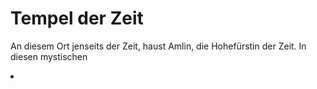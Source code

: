 # Tempel der Zeit

An diesem Ort jenseits der Zeit, haust Amlin, die Hohefürstin der Zeit. In diesen mystischen

<procedure title="Charaktere von diesem Ort">
<list columns="3">
<li><a href="Amlin.md"></a></li>
</list>
</procedure>